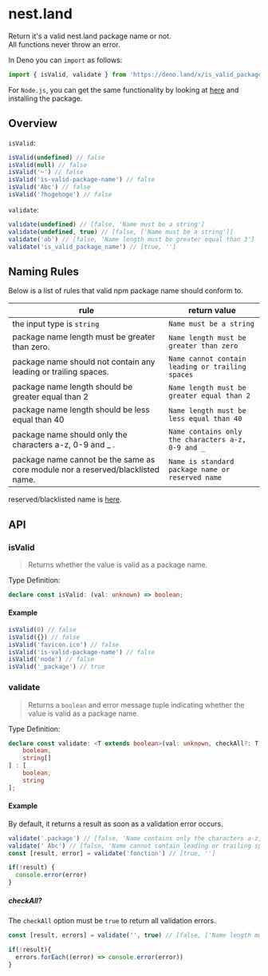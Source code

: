 # nest.land

Return it's a valid nest.land package name or not.  
All functions never throw an error.

In Deno you can `import` as follows:

```ts
import { isValid, validate } from 'https://deno.land/x/is_valid_package_name/nest_land/mod.ts'
```

For `Node.js`, you can get the same functionality by looking at [here](../README.md) and installing the package.

## Overview

`isValid`:

```ts
isValid(undefined) // false
isValid(null) // false
isValid('~') // false
isValid('is-valid-package-name') // false
isValid('Abc') // false
isValid('?hogehoge') // false
```

`validate`:

```ts
validate(undefined) // [false, 'Name must be a string']
validate(undefined, true) // [false, ['Name must be a string']]
validate('ab') // [false, 'Name length must be greater equal than 3']
validate('is_valid_package_name') // [true, '']
```

## Naming Rules

Below is a list of rules that valid npm package name should conform to.

| rule | return value |
| --|--|
| the input type is `string` | `Name must be a string` |
| package name length must be greater than zero. | `Name length must be greater than zero` |
| package name should not contain any leading or trailing spaces. | `Name cannot contain leading or trailing spaces` |
| package name length should be greater equal than 2 | `Name length must be greater equal than 2`|
| package name length should be less equal than 40 | `Name length must be less equal than 40` |
| package name should only the characters a-z, 0-9 and _ . | `Name contains only the characters a-z, 0-9 and _` |
| package name cannot be the same as core module nor a reserved/blacklisted name.| `Name is standard package name or reserved name`|

reserved/blacklisted name is [here](./_constants.ts#L7).

## API

### isValid

> Returns whether the value is valid as a package name.

Type Definition:

```ts
declare const isValid: (val: unknown) => boolean;
```

#### Example

```ts
isValid(0) // false
isValid({}) // false
isValid('favicon.ico') // false
isValid('is-valid-package-name') // false
isValid('node') // false
isValid('_package') // true
```

### validate

> Returns a `boolean` and error message tuple indicating whether the value is valid as a package name.

Type Definition:

```ts
declare const validate: <T extends boolean>(val: unknown, checkAll?: T | undefined) => T extends true ? [
    boolean,
    string[]
] : [
    boolean,
    string
];
```

#### Example

By default, it returns a result as soon as a validation error occurs.

```ts
validate('.package') // [false, 'Name contains only the characters a-z, 0-9 and _']
validate(' Abc') // [false, 'Name cannot contain leading or trailing spaces']
const [result, error] = validate('fonction') // [true, '']

if(!result) {
  console.error(error)
}
```

##### checkAll?

The `checkAll` option must be `true` to return all validation errors.

```ts
const [result, errors] = validate('', true) // [false, ['Name length must be greater than zero, 'Name length must be greater equal than 2', 'Name contains only the characters a-z, 0-9 and _']]

if(!result){
  errors.forEach((error) => console.error(error))
}
```

